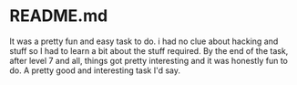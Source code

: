 # README.md

It was a pretty fun and easy task to do. i had no clue about hacking and stuff so I had to learn a bit about the stuff required. By the end of the task, after level 7 and all, things got pretty interesting and it was honestly fun to do. A pretty good and interesting task I'd say.
